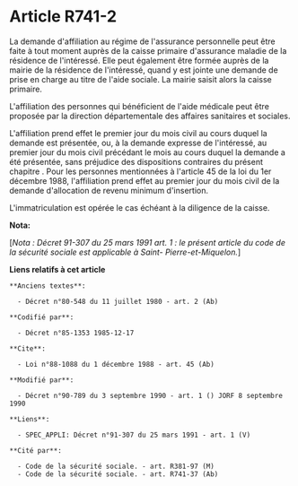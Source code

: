 # Article R741-2

La demande d'affiliation au régime de l'assurance personnelle peut être faite à tout moment auprès de la caisse primaire
d'assurance maladie de la résidence de l'intéressé. Elle peut également être formée auprès de la mairie de la résidence de
l'intéressé, quand y est jointe une demande de prise en charge au titre de l'aide sociale. La mairie saisit alors la caisse
primaire. 

L'affiliation des personnes qui bénéficient de l'aide médicale peut être proposée par la direction départementale des
affaires sanitaires et sociales. 

L'affiliation prend effet le premier jour du mois civil au cours duquel la demande est présentée, ou, à la demande expresse
de l'intéressé, au premier jour du mois civil précédant le mois au cours duquel la demande a été présentée, sans préjudice
des dispositions contraires du présent chapitre       . Pour les personnes mentionnées à l'article 45 de la loi du 1er
décembre 1988, l'affiliation prend effet au premier jour du mois civil de la demande d'allocation de revenu minimum
d'insertion. 

L'immatriculation est opérée le cas échéant à la diligence de la caisse.

**Nota:**

[*Nota : Décret 91-307 du 25 mars 1991 art. 1 : le présent article du code de la sécurité sociale est applicable à Saint-
Pierre-et-Miquelon.*]

**Liens relatifs à cet article**

	**Anciens textes**:

	  - Décret n°80-548 du 11 juillet 1980 - art. 2 (Ab)

	**Codifié par**:

	  - Décret n°85-1353 1985-12-17

	**Cite**:

	  - Loi n°88-1088 du 1 décembre 1988 - art. 45 (Ab)

	**Modifié par**:

	  - Décret n°90-789 du 3 septembre 1990 - art. 1 () JORF 8 septembre 1990

	**Liens**:

	  - SPEC_APPLI: Décret n°91-307 du 25 mars 1991 - art. 1 (V)

	**Cité par**:

	  - Code de la sécurité sociale. - art. R381-97 (M)
	  - Code de la sécurité sociale. - art. R741-37 (Ab)
